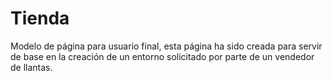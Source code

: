 # Tienda
Modelo de página para usuario final, esta página ha sido creada para servir de base en la creación de un entorno solicitado por parte de un vendedor de llantas. 
